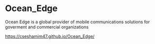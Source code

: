 # Ocean_Edge
Ocean Edge is a global provider of mobile communications solutions for goverment and commercial organizations


https://cseshamim47.github.io/Ocean_Edge/
